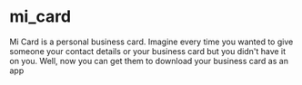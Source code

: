 # mi_card

Mi Card is a personal business card. Imagine every time you wanted to give someone your contact details or your business card but you didn't have it on you. Well, now you can get them to download your business card as an app
